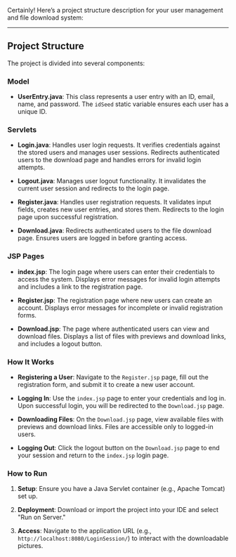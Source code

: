Certainly! Here’s a project structure description for your user management and file download system:

---

## Project Structure

The project is divided into several components:

### Model

- **UserEntry.java**: This class represents a user entry with an ID, email, name, and password. The `idSeed` static variable ensures each user has a unique ID.

### Servlets

- **Login.java**: Handles user login requests. It verifies credentials against the stored users and manages user sessions. Redirects authenticated users to the download page and handles errors for invalid login attempts.

- **Logout.java**: Manages user logout functionality. It invalidates the current user session and redirects to the login page.

- **Register.java**: Handles user registration requests. It validates input fields, creates new user entries, and stores them. Redirects to the login page upon successful registration.

- **Download.java**: Redirects authenticated users to the file download page. Ensures users are logged in before granting access.

### JSP Pages

- **index.jsp**: The login page where users can enter their credentials to access the system. Displays error messages for invalid login attempts and includes a link to the registration page.

- **Register.jsp**: The registration page where new users can create an account. Displays error messages for incomplete or invalid registration forms.

- **Download.jsp**: The page where authenticated users can view and download files. Displays a list of files with previews and download links, and includes a logout button.

### How It Works

- **Registering a User**: Navigate to the `Register.jsp` page, fill out the registration form, and submit it to create a new user account.

- **Logging In**: Use the `index.jsp` page to enter your credentials and log in. Upon successful login, you will be redirected to the `Download.jsp` page.

- **Downloading Files**: On the `Download.jsp` page, view available files with previews and download links. Files are accessible only to logged-in users.

- **Logging Out**: Click the logout button on the `Download.jsp` page to end your session and return to the `index.jsp` login page.

### How to Run

1. **Setup**: Ensure you have a Java Servlet container (e.g., Apache Tomcat) set up.

2. **Deployment**: Download or import the project into your IDE and select "Run on Server."

3. **Access**: Navigate to the application URL (e.g., `http://localhost:8080/LoginSession/`) to interact with the downloadable pictures.
